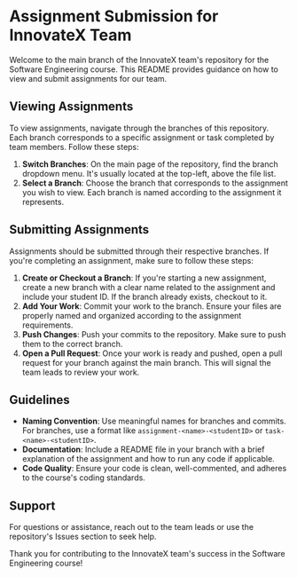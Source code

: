 # Assignment Submission for InnovateX Team

Welcome to the main branch of the InnovateX team's repository for the Software Engineering course. This README provides guidance on how to view and submit assignments for our team.

## Viewing Assignments

To view assignments, navigate through the branches of this repository. Each branch corresponds to a specific assignment or task completed by team members. Follow these steps:

1. **Switch Branches**: On the main page of the repository, find the branch dropdown menu. It's usually located at the top-left, above the file list.
2. **Select a Branch**: Choose the branch that corresponds to the assignment you wish to view. Each branch is named according to the assignment it represents.

## Submitting Assignments

Assignments should be submitted through their respective branches. If you're completing an assignment, make sure to follow these steps:

1. **Create or Checkout a Branch**: If you're starting a new assignment, create a new branch with a clear name related to the assignment and include your student ID. If the branch already exists, checkout to it.
2. **Add Your Work**: Commit your work to the branch. Ensure your files are properly named and organized according to the assignment requirements.
3. **Push Changes**: Push your commits to the repository. Make sure to push them to the correct branch.
4. **Open a Pull Request**: Once your work is ready and pushed, open a pull request for your branch against the main branch. This will signal the team leads to review your work.

## Guidelines

- **Naming Convention**: Use meaningful names for branches and commits. For branches, use a format like `assignment-<name>-<studentID>` or `task-<name>-<studentID>`.
- **Documentation**: Include a README file in your branch with a brief explanation of the assignment and how to run any code if applicable.
- **Code Quality**: Ensure your code is clean, well-commented, and adheres to the course's coding standards.

## Support

For questions or assistance, reach out to the team leads or use the repository's Issues section to seek help.

Thank you for contributing to the InnovateX team's success in the Software Engineering course!
